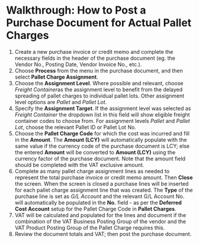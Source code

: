 # Walkthrough: How to Post a Purchase Document for Actual Pallet Charges

1. Create a new purchase invoice or credit memo and complete the necessary fields in the header of the purchase document (eg. the Vendor No., Posting Date, Vendor Invoice No., etc.).
1. Choose **Process** from the menu in the purchase document, and then select **Pallet Charge Assignment**.
1. Choose the **Assignment Level**. Where possible and relevant, choose *Freight Container*as the assignment level to benefit from the delayed spreading of pallet charges to individual pallet lots. Other assignment level options are *Pallet* and *Pallet Lot*.
1. Specify the **Assignment Target**. If the assignment level was selected as *Freight Container* the dropdown list in this field will show eligible freight container codes to choose from. For assignment levels *Pallet* and *Pallet Lot*, choose the relevant Pallet ID or Pallet Lot No.
1. Choose the **Pallet Charge Code** for which the cost was incurred and fill in the **Amount**. The **Amount (LCY)** will automatically populate with the same value if the currency code of the purchase document is LCY; else the entered **Amount** will be converted to **Amount (LCY)** using the currency factor of the purchase document. Note that the amount field should be completed with the VAT exclusive amount.
1. Complete as many pallet charge assignment lines as needed to represent the total purchase invoice or credit memo amount. Then **Close** the screen. When the screen is closed a purchase lines will be inserted for each pallet charge assignment line that was created. The **Type** of the purchase line is set as *G/L Account* and the relevant G/L Account No. will automatically be populated in the **No.** field - as per the **Deferred Cost Account** setup for the Pallet Charge Code in **Pallet Charges**.
1. VAT will be calculated and populated for the lines and document if the combination of the VAT Business Posting Group of the vendor and the VAT Product Posting Group of the Pallet Charge requires this.
1. Review the document totals and VAT; then post the purchase document.